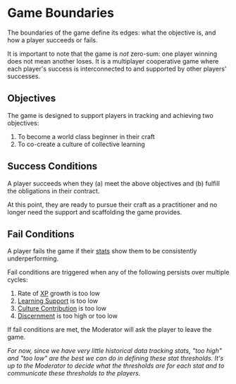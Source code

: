 # Game Boundaries

The boundaries of the game define its edges: what the objective is, and how a player succeeds or fails.

It is important to note that the game is _not_ zero-sum: one player winning does not mean another loses. It is a multiplayer cooperative game where each player's success is interconnected to and supported by other players' successes.

## Objectives

The game is designed to support players in tracking and achieving two objectives:

1. To become a world class beginner in their craft
1. To co-create a culture of collective learning

## Success Conditions

A player succeeds when they (a) meet the above objectives and (b) fulfill the obligations in their contract.

At this point, they are ready to pursue their craft as a practitioner and no longer need the support and scaffolding the game provides.

## Fail Conditions

A player fails the game if their [stats][stats] show them to be consistently underperforming.

Fail conditions are triggered when any of the following persists over multiple cycles:

1. Rate of [XP][xp] growth is too low
1. [Learning Support][learning-support] is too low
1. [Culture Contribution][culture-contribution] is too low
1. [Discernment][discernment] is too high or too low

If fail conditions are met, the Moderator will ask the player to leave the game.

_For now, since we have very little historical data tracking stats, "too high" and "too low" are the best we can do in defining these stat thresholds. It's up to the Moderator to decide what the thresholds are for each stat and to communicate these thresholds to the players._

[stats]: ./Stats.md
[time-dedication]: ./Stats#time-dedication-per-cycle
[xp]: ./Stats#xp
[learning-support]: ./Stats#learning-support
[culture-contribution]: ./Stats#culture-contribution
[discernment]: ./Stats#discernment

[cos-conflict-resolution-process]: http://cos.learnersguild.org/Processes/Conflict.html
